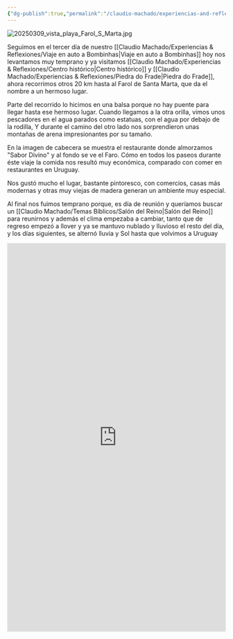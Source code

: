 ```yaml
---
{"dg-publish":true,"permalink":"/claudio-machado/experiencias-and-reflexiones/praia-do-farol-de-santa-marta/","tags":["viajes","bombinhas","Brasil","playa"]}
---
```


![20250309_vista_playa_Farol_S_Marta.jpg](/img/user/07%20-%20Personal/Im%C3%A1genes/20250309_vista_playa_Farol_S_Marta.jpg) 

Seguimos en el tercer día de nuestro [[Claudio Machado/Experiencias & Reflexiones/Viaje en auto a Bombinhas\|Viaje en auto a Bombinhas]] hoy nos levantamos muy temprano y ya visitamos [[Claudio Machado/Experiencias & Reflexiones/Centro histórico\|Centro histórico]] y [[Claudio Machado/Experiencias & Reflexiones/Piedra do Frade\|Piedra do Frade]], ahora recorrimos otros 20 km hasta al Farol de Santa Marta, que da el nombre a un hermoso lugar. 

Parte del recorrido lo hicimos en una balsa porque no hay puente para llegar hasta ese hermoso lugar. Cuando llegamos a la otra orilla, vimos unos pescadores en el agua parados como estatuas, con el agua por debajo de la rodilla, Y durante el camino del otro lado nos sorprendieron unas montañas de arena impresionantes por su tamaño.

En la imagen de cabecera se muestra el restaurante donde almorzamos "Sabor Divino" y al fondo se ve el Faro.
Cómo en todos los paseos durante éste viaje la comida nos resultó muy económica, comparado con comer en restaurantes en Uruguay.

Nos gustó mucho el lugar, bastante pintoresco, con comercios, casas más modernas y otras muy viejas de madera generan un ambiente muy especial.

Al final nos fuimos temprano porque, es día de reunión y queríamos buscar un [[Claudio Machado/Temas Bíblicos/Salón del Reino\|Salón del Reino]] para reunirnos y además el clima empezaba a cambiar, tanto que de regreso empezó a llover y ya se mantuvo nublado y lluvioso el resto del día, y los días siguientes, se alternó lluvia y Sol hasta que volvimos a Uruguay 

<div style="position: relative; width: 100%; padding-bottom: 177.78%; height: 0; overflow: hidden;">
  <iframe 
    style="position: absolute; top: 0; left: 0; width: 100%; height: 100%;" 
    src="https://youtube.com/embed/4By_S2gPi18" 
    frameborder="0" allowfullscreen>
  </iframe>
</div>




